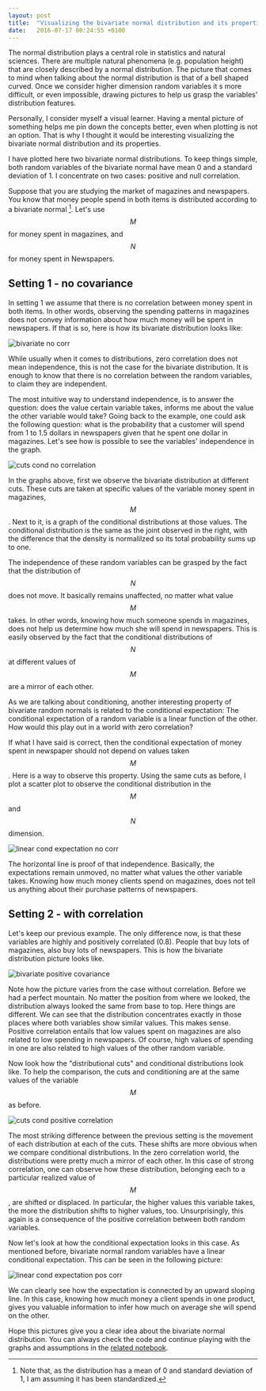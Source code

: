 ```yaml
---
layout: post
title:  "Visualizing the bivariate normal distribution and its properties"
date:   2016-07-17 00:24:55 +0100
---
```


The normal distribution plays a central role in statistics and natural sciences. There are multiple natural phenomena (e.g. population height) that are closely described by a normal distribution. The picture that comes to mind when talking about the normal distribution is that of a bell shaped curved. Once we consider higher dimension random variables it s more difficult, or even impossible, drawing pictures to help us grasp the variables' distribution features. 

Personally, I consider myself a visual learner. Having a mental picture of something helps me pin down the concepts better, even when plotting is not an option. That is why I thought it would be interesting visualizing the bivariate normal distribution and its properties. 

I have plotted here two bivariate normal distributions. To keep things simple, both random variables of the bivariate normal have mean 0 and a standard deviation of 1. I concentrate on two cases: positive and null correlation.

Suppose that you are studying the market of magazines and newspapers. You know that money people spend in both items is distributed according to a bivariate normal [^1].  Let's use $$M$$ for money spent in magazines, and $$N$$ for money spent in Newspapers.

## Setting 1 - no covariance

In setting 1 we assume that there is no correlation between money spent in both items. In other words, observing the spending patterns in magazines does not convey information about how much money will be spent in newspapers. If that is so, here is how its bivariate distribution looks like:

<img src="/img/biv_no_corr.png" alt="bivariate no corr" class="image-post"> 


While usually when it comes to distributions, zero correlation does not mean independence, this is not the case for the bivariate distribution. It is enough to know that there is no correlation between the random variables, to claim they are independent. 

The most intuitive way to understand independence, is to answer the question: does the value certain variable takes, informs me about the value the other variable would take? Going back to the example, one could ask the following question: what is the probability that a customer will spend from 1 to 1.5 dollars in newspapers given that he spent one dollar in magazines. Let's see how is possible to see the variables' independence in the graph.

<img src="/img/cuts_cond_no_corr.png" alt="cuts cond no correlation" class="image-post big-plot"> 


 In the graphs above, first we observe the bivariate distribution at different cuts. These cuts are taken at specific values of the variable money spent in magazines, $$M$$. Next to it, is a graph of the conditional distributions at those values. The conditional distribution is the same as the joint observed in the right, with the difference that the density is normalilzed so its total probability sums up to one. 


The independence of these random variables can be grasped by the fact that the distribution of $$N$$ does not move. It basically remains unaffected, no matter what value $$M$$ takes. In other words, knowing how much someone spends in magazines, does not help us determine how much she will spend in newspapers. This is easily observed by the fact that the conditional distributions of $$N$$ at different values of $$M$$ are a mirror of each other. 

As we are talking about conditioning, another interesting property of bivariate random normals is related to the conditional expectation: The conditional expectation of a random variable is a linear function of the other. How would this play out in a world with zero correlation?

If what I have said is correct, then the conditional expectation of money spent in newspaper should not depend on values taken $$M$$. Here is a way to observe this property. Using the same cuts as before, I plot a scatter plot to observe the conditional distribution in the $$M$$ and $$N$$ dimension.

<img src="/img/lin_exp_no_corr.png" alt="linear cond expectation no corr" class="image-post"> 

The horizontal line is proof of that independence. Basically, the expectations remain unmoved, no matter what values the other variable takes. Knowing how much money clients spend on magazines, does not tell us anything about their purchase patterns of newspapers.

## Setting 2 - with correlation

Let's keep our previous example. The only difference now, is that these variables are highly and positively correlated (0.8). People that buy lots of magazines, also buy lots of newspapers. This is how the bivariate distribution picture looks like. 

<img src="/img/biv_pos_cov.png" alt="bivariate positive covariance" class="image-post"> 

Note how the picture varies from the case without correlation. Before we had a perfect mountain. No matter the position from where we looked, the distribution always looked the same from base to top. Here things are different. We can see that the distribution concentrates exactly in those places where both variables show similar values. This makes sense. Positive correlation entails that low values spent on magazines are also related to low spending in newspapers. Of course, high values of spending in one are also related to high values of the other random variable. 

Now look how the "distributional cuts" and conditional distributions look like. To help the comparison, the cuts and conditioning are at the same values of the variable $$M$$ as before. 

<img src="/img/cuts_cond_pos_corr.png" alt="cuts cond positive correlation" class="image-post big-plot"> 


The most striking difference between the previous setting is the movement of each distribution at each of the cuts. These shifts are more obvious when we compare conditional distributions. In the zero correlation world, the distributions were pretty much a mirror of each other. In this case of strong correlation, one can observe how these distribution, belonging each to a particular realized value of $$M$$, are shifted or displaced. In particular, the higher values this variable takes, the more the distribution shifts to higher values, too. Unsurprisingly, this again is a consequence of the positive correlation between both random variables.

Now let's look at how the conditional expectation looks in this case. As mentioned before, bivariate normal random variables have a linear conditional expectation. This can be seen in the following picture:

<img src="/img/lin_exp_pos_corr.png" alt="linear cond expectation pos corr" class="image-post"> 


We can clearly see how the expectation is connected by an upward sloping line. In this case, knowing how much money a client spends in one product, gives you valuable information to infer how much on average she will spend on the other. 

Hope this pictures give you a clear idea about the bivariate normal distribution. You can always check the code and continue playing with the graphs and assumptions in the [related notebook](https://github.com/jlcoto/visualizations).



[^1]: Note that, as the distribution has a mean of 0 and standard deviation of 1, I am assuming it has been standardized.
